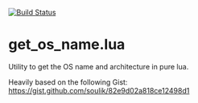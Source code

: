 [![Build Status](https://travis-ci.org/bluebird75/lua_get_os_name.svg?branch=master)](https://travis-ci.org/bluebird75/lua_get_os_name)

# get_os_name.lua
Utility to get the OS name and architecture in pure lua.

Heavily based on the following Gist: https://gist.github.com/soulik/82e9d02a818ce12498d1
